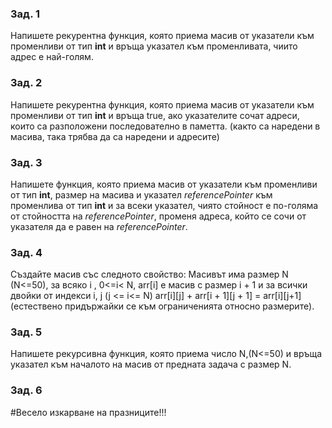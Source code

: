 ﻿### Зад. 1

Напишете рекурентна функция, която приема масив от указатели към променливи от тип **int** и връща указател към променливата,
чиито адрес е най-голям.

### Зад. 2

Напишете рекурентна функция, която приема масив от указатели към променливи от тип **int** и връща true, ако
указателите сочат адреси, които са разположени последователно в паметта. (както са наредени в масива, така трябва да са наредени и адресите)
 
### Зад. 3

Напишете функция, която приема масив от указатели към променливи от тип **int**, размер на масива и указател _referencePointer_ към променлива от тип **int** и
за всеки указател, чиято стойност е по-голяма от стойността на _referencePointer_, променя адреса, който се сочи от указателя да е равен на _referencePointer_.
		
### Зад. 4

Създайте масив със следното свойство:
Масивът има размер N (N<=50), за всяко i , 0<=i< N, arr[i] е масив с размер i + 1 и за всички двойки от индекси i, j (j <= i<= N)
arr[i][j] + arr[i + 1][j + 1] = arr[i][j+1] (естествено придържайки се към ограниченията относно размерите).
 

### Зад. 5

Напишете рекурсивна функция, която приема число N,(N<=50) и връща указател към началото на масив от предната задача  с размер N.

### Зад. 6

#Весело изкарване на празниците!!!


